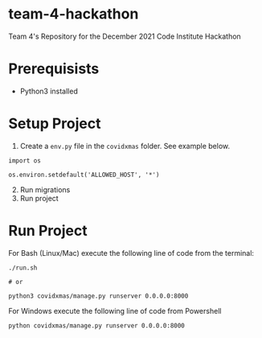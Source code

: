 # team-4-hackathon
Team 4's Repository for the December 2021 Code Institute Hackathon

# Prerequisists
- Python3 installed

# Setup Project

1. Create a `env.py` file in the `covidxmas` folder. See example below.

```
import os

os.environ.setdefault('ALLOWED_HOST', '*')

```

2. Run migrations
3. Run project


# Run Project

For Bash (Linux/Mac) execute the following line of code from the terminal:

```
./run.sh

# or 

python3 covidxmas/manage.py runserver 0.0.0.0:8000

```

For Windows execute the following line of code from Powershell

```
python covidxmas/manage.py runserver 0.0.0.0:8000
```

